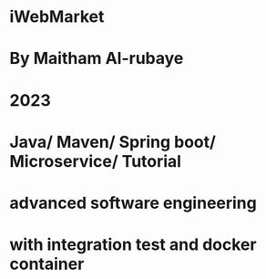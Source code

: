 # iWebMarket
# By Maitham Al-rubaye
# 2023
# Java/ Maven/ Spring boot/ Microservice/ Tutorial
# advanced software engineering
# with integration test and docker container